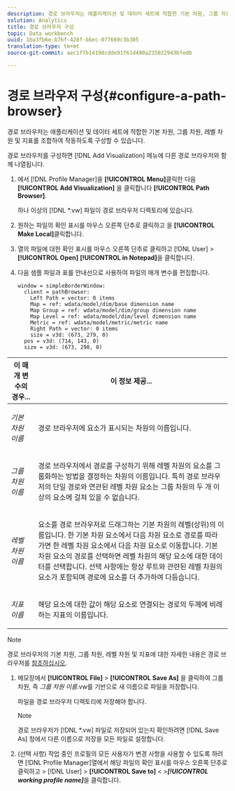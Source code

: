 ```yaml
---
description: 경로 브라우저는 애플리케이션 및 데이터 세트에 적합한 기본 차원, 그룹 차원, 레벨 차원 및 지표를 조합하여 작동하도록 구성할 수 있습니다.
solution: Analytics
title: 경로 브라우저 구성
topic: Data workbench
uuid: 1ba3fb6e-b76f-428f-b6ec-077669c3b305
translation-type: tm+mt
source-git-commit: aec1f7b14198cdde91f61d490a235022943bfedb

---
```



# 경로 브라우저 구성{#configure-a-path-browser}

경로 브라우저는 애플리케이션 및 데이터 세트에 적합한 기본 차원, 그룹 차원, 레벨 차원 및 지표를 조합하여 작동하도록 구성할 수 있습니다.

경로 브라우저를 구성하면 [!DNL Add Visualization] 메뉴에 다른 경로 브라우저와 함께 나열됩니다.

1. 에서 [!DNL Profile Manager]을 **[!UICONTROL Menu]**&#x200B;클릭한 다음 **[!UICONTROL Add Visualization]** 을 클릭합니다 **[!UICONTROL Path Browser]**.

   하나 이상의 [!DNL *.vw] 파일이 경로 브라우저 디렉토리에 있습니다.

1. 원하는 파일의 확인 표시를 마우스 오른쪽 단추로 클릭하고 을 **[!UICONTROL Make Local]**&#x200B;클릭합니다.
1. 열의 파일에 대한 확인 표시를 마우스 오른쪽 단추로 클릭하고 [!DNL User] > **[!UICONTROL Open]** **[!UICONTROL in Notepad]**&#x200B;을 클릭합니다.
1. 다음 샘플 파일과 표를 안내선으로 사용하여 파일의 매개 변수를 편집합니다.

   ```
   window = simpleBorderWindow: 
     client = pathBrowser: 
       Left Path = vector: 0 items
       Map = ref: wdata/model/dim/base dimension name
       Map Group = ref: wdata/model/dim/group dimension name
       Map Level = ref: wdata/model/dim/level dimension name
       Metric = ref: wdata/model/metric/metric name
       Right Path = vector: 0 items
       size = v3d: (673, 279, 0)
     pos = v3d: (714, 143, 0)
     size = v3d: (673, 298, 0)
   ```

<table id="table_1DCCB4B24B554B72A781B304B5EB155E"> 
 <thead> 
  <tr> 
   <th colname="col1" class="entry"> 이 매개 변수의 경우... </th> 
   <th colname="col2" class="entry"> 이 정보 제공... </th> 
  </tr> 
 </thead>
 <tbody> 
  <tr> 
   <td colname="col1"> <p><i>기본 차원 이름</i> </p> </td> 
   <td colname="col2"> <p>경로 브라우저에 요소가 표시되는 차원의 이름입니다. </p> </td> 
  </tr> 
  <tr> 
   <td colname="col1"> <p><i>그룹 차원 이름</i> </p> </td> 
   <td colname="col2"> <p>경로 브라우저에서 경로를 구성하기 위해 레벨 차원의 요소를 그룹화하는 방법을 결정하는 차원의 이름입니다. 특히 경로 브라우저의 단일 경로와 연관된 레벨 차원 요소는 그룹 차원의 두 개 이상의 요소에 걸쳐 있을 수 없습니다. </p> </td> 
  </tr> 
  <tr> 
   <td colname="col1"> <p><i>레벨 차원 이름</i> </p> </td> 
   <td colname="col2"> <p>요소를 경로 브라우저로 드래그하는 기본 차원의 레벨(상위)의 이름입니다. 한 기본 차원 요소에서 다음 차원 요소로 경로를 따라가면 한 레벨 차원 요소에서 다음 차원 요소로 이동합니다. 기본 차원 요소의 경로를 선택하면 레벨 차원의 해당 요소에 대한 데이터를 선택합니다. 선택 사항에는 항상 루트와 관련된 레벨 차원의 요소가 포함되며 경로에 요소를 더 추가하여 다듬습니다. </p> </td> 
  </tr> 
  <tr> 
   <td colname="col1"> <p><i>지표 이름</i> </p> </td> 
   <td colname="col2"> <p>해당 요소에 대한 값이 해당 요소로 연결되는 경로의 두께에 비례하는 지표의 이름입니다. </p> </td> 
  </tr> 
 </tbody> 
</table>

>[!NOTE]
>
>경로 브라우저의 기본 차원, 그룹 차원, 레벨 차원 및 지표에 대한 자세한 내용은 경로 브라우저를 [참조하십시오](../../../home/c-get-started/c-analysis-vis/c-path-browsers/c-path-browsers.md#concept-f2e9fdafed6e49c2bd111ab425cd6e2b).

1. 메모장에서 **[!UICONTROL File]** > **[!UICONTROL Save As]** 을 클릭하여 그룹 차원, 즉 *그룹 차원 이름*.vw를 기반으로 새 이름으로 파일을 저장합니다.

   파일을 경로 브라우저 디렉토리에 저장해야 합니다.

   >[!NOTE]
   >
   >경로 브라우저가 [!DNL *.vw] 파일로 저장되어 있는지 확인하려면 [!DNL Save As] 창에서 다른 이름으로 저장을 모든 파일로 설정합니다.

1. (선택 사항) 작업 중인 프로필의 모든 사용자가 변경 사항을 사용할 수 있도록 하려면 [!DNL Profile Manager]열에서 해당 파일의 확인 표시를 마우스 오른쪽 단추로 클릭하고 > [!DNL User] > **[!UICONTROL Save to]** &lt; *>**[!UICONTROL working profile name]***&#x200B;을 클릭합니다.
